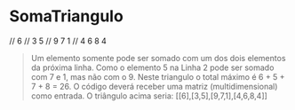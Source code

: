 # SomaTriangulo

//    6
//   3 5
//  9 7 1
// 4 6 8 4
 
> Um elemento somente pode ser somado com um dos dois elementos da próxima linha. Como o elemento 5 na Linha 2 pode ser somado com 7 e 1, mas não com o 9. Neste triangulo o total máximo é 6 + 5 + 7 + 8 = 26.  O código deverá receber uma matriz (multidimensional) como entrada. O triângulo acima seria: [[6],[3,5],[9,7,1],[4,6,8,4]]
